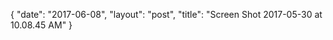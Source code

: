 {
   "date": "2017-06-08",
   "layout": "post",
   "title": "Screen Shot 2017-05-30 at 10.08.45 AM"
}

